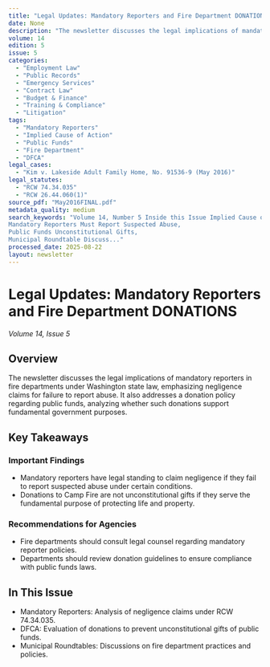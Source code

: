 ```yaml
---
title: "Legal Updates: Mandatory Reporters and Fire Department DONATIONS"
date: None
description: "The newsletter discusses the legal implications of mandatory reporters in fire departments under Washington state law, emphasizing negligence claims for failure to report abuse. It also addresses a donation policy regarding public funds, analyzing whether such donations support fundamental government purposes."
volume: 14
edition: 5
issue: 5
categories:
  - "Employment Law"
  - "Public Records"
  - "Emergency Services"
  - "Contract Law"
  - "Budget & Finance"
  - "Training & Compliance"
  - "Litigation"
tags:
  - "Mandatory Reporters"
  - "Implied Cause of Action"
  - "Public Funds"
  - "Fire Department"
  - "DFCA"
legal_cases:
  - "Kim v. Lakeside Adult Family Home, No. 91536-9 (May 2016)"
legal_statutes:
  - "RCW 74.34.035"
  - "RCW 26.44.060(1)"
source_pdf: "May2016FINAL.pdf"
metadata_quality: medium
search_keywords: "Volume 14, Number 5 Inside this Issue Implied Cause of Action for Abuse Vol. 14 No. 5
Mandatory Reporters Must Report Suspected Abuse,
Public Funds Unconstitutional Gifts,
Municipal Roundtable Discuss..."
processed_date: 2025-08-22
layout: newsletter
---
```


# Legal Updates: Mandatory Reporters and Fire Department DONATIONS

*Volume 14, Issue 5*

## Overview

The newsletter discusses the legal implications of mandatory reporters in fire departments under Washington state law, emphasizing negligence claims for failure to report abuse. It also addresses a donation policy regarding public funds, analyzing whether such donations support fundamental government purposes.

## Key Takeaways

### Important Findings

- Mandatory reporters have legal standing to claim negligence if they fail to report suspected abuse under certain conditions.
- Donations to Camp Fire are not unconstitutional gifts if they serve the fundamental purpose of protecting life and property.

### Recommendations for Agencies

- Fire departments should consult legal counsel regarding mandatory reporter policies.
- Departments should review donation guidelines to ensure compliance with public funds laws.

## In This Issue

- Mandatory Reporters: Analysis of negligence claims under RCW 74.34.035.
- DFCA: Evaluation of donations to prevent unconstitutional gifts of public funds.
- Municipal Roundtables: Discussions on fire department practices and policies.

